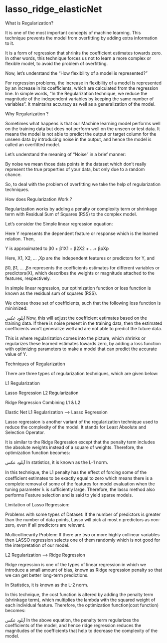 # lasso_ridge_elasticNet

What is Regularization?

It is one of the most important concepts of machine learning. This technique prevents the model from overfitting by adding extra information to it.

It is a form of regression that shrinks the coefficient estimates towards zero. In other words, this technique forces us not to learn a more complex or flexible model, to avoid the problem of overfitting.

Now, let’s understand the “How flexibility of a model is represented?”

For regression problems, the increase in flexibility of a model is represented by an increase in its coefficients, which are calculated from the regression line.
In simple words, “In the Regularization technique, we reduce the magnitude of the independent variables by keeping the same number of variables”. It maintains accuracy as well as a generalization of the model.

Why Regularization ?

Sometimes what happens is that our Machine learning model performs well on the training data but does not perform well on the unseen or test data. It means the model is not able to predict the output or target column for the unseen data by introducing noise in the output, and hence the model is called an overfitted model.

Let’s understand the meaning of “Noise” in a brief manner:

By noise we mean those data points in the dataset which don’t really represent the true properties of your data, but only due to a random chance.

So, to deal with the problem of overfitting we take the help of regularization techniques.

How does Regularization Work ?

Regularization works by adding a penalty or complexity term or shrinkage term with Residual Sum of Squares (RSS) to the complex model.

Let’s consider the Simple linear regression equation:

Here Y represents the dependent feature or response which is the learned relation. Then,

Y is approximated to β0 + β1X1 + β2X2 + …+ βpXp

Here, X1, X2, … ,Xp are the independent features or predictors for Y, and

β0, β1, … ,βn represents the coefficients estimates for different variables or predictors(X), which describes the weights or magnitude attached to the features, respectively.

In simple linear regression, our optimization function or loss function is known as the residual sum of squares (RSS).

We choose those set of coefficients, such that the following loss function is minimized:

آپلود عکس
Now, this will adjust the coefficient estimates based on the training data. If there is noise present in the training data, then the estimated coefficients won’t generalize well and are not able to predict the future data.

This is where regularization comes into the picture, which shrinks or regularizes these learned estimates towards zero, by adding a loss function with optimizing parameters to make a model that can predict the accurate value of Y.

Techniques of Regularization

There are three types of regularization techniques, which are given below:

L1 Regularization

Lasso Regression
L2 Regularization

Ridge Regression
Combining L1 & L2

Elastic Net
L1 Regularization --> Lasso Regression

Lasso regression is another variant of the regularization technique used to reduce the complexity of the model. It stands for Least Absolute and Selection Operator.

It is similar to the Ridge Regression except that the penalty term includes the absolute weights instead of a square of weights. Therefore, the optimization function becomes:

آپلود عکس
In statistics, it is known as the L-1 norm.

In this technique, the L1 penalty has the eﬀect of forcing some of the coeﬃcient estimates to be exactly equal to zero which means there is a complete removal of some of the features for model evaluation when the tuning parameter λ is suﬃciently large. Therefore, the lasso method also performs Feature selection and is said to yield sparse models.

Limitation of Lasso Regression:

Problems with some types of Dataset: If the number of predictors is greater than the number of data points, Lasso will pick at most n predictors as non-zero, even if all predictors are relevant.

Multicollinearity Problem: If there are two or more highly collinear variables then LASSO regression selects one of them randomly which is not good for the interpretation of our model.

L2 Regularization --> Ridge Regression

Ridge regression is one of the types of linear regression in which we introduce a small amount of bias, known as Ridge regression penalty so that we can get better long-term predictions.

In Statistics, it is known as the L-2 norm.

In this technique, the cost function is altered by adding the penalty term (shrinkage term), which multiplies the lambda with the squared weight of each individual feature. Therefore, the optimization function(cost function) becomes:

آپلود عکس
In the above equation, the penalty term regularizes the coefficients of the model, and hence ridge regression reduces the magnitudes of the coefficients that help to decrease the complexity of the model.
